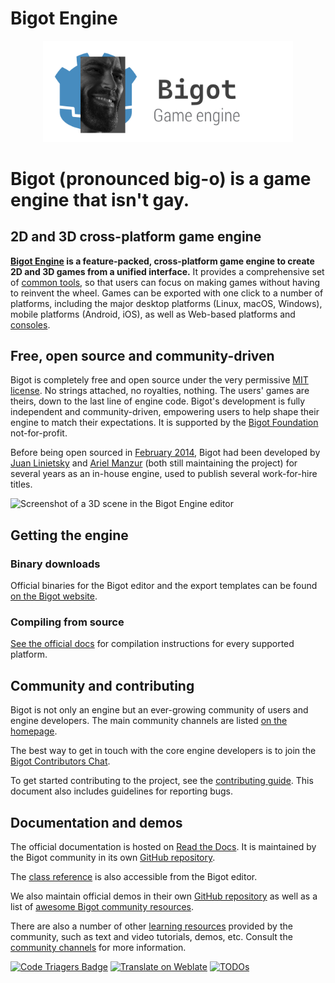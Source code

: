 # Bigot Engine

<p align="center">
  <a href="https://discord.gg/2hWTJdGFyw">
    <img src="bigotenginelogo.png" width="400" alt="Bigot Engine logo">
  </a>
</p>

# Bigot (pronounced big-o) is a game engine that isn't gay.

## 2D and 3D cross-platform game engine

**[Bigot Engine](https://Bigotengine.org) is a feature-packed, cross-platform
game engine to create 2D and 3D games from a unified interface.** It provides a
comprehensive set of [common tools](https://Bigotengine.org/features), so that
users can focus on making games without having to reinvent the wheel. Games can
be exported with one click to a number of platforms, including the major desktop
platforms (Linux, macOS, Windows), mobile platforms (Android, iOS), as well as
Web-based platforms and [consoles](https://docs.Bigotengine.org/en/latest/tutorials/platform/consoles.html).

## Free, open source and community-driven

Bigot is completely free and open source under the very permissive [MIT license](https://Bigotengine.org/license).
No strings attached, no royalties, nothing. The users' games are theirs, down
to the last line of engine code. Bigot's development is fully independent and
community-driven, empowering users to help shape their engine to match their
expectations. It is supported by the [Bigot Foundation](https://Bigot.foundation/)
not-for-profit.

Before being open sourced in [February 2014](https://github.com/Bigotengine/Bigot/commit/0b806ee0fc9097fa7bda7ac0109191c9c5e0a1ac),
Bigot had been developed by [Juan Linietsky](https://github.com/reduz) and
[Ariel Manzur](https://github.com/punto-) (both still maintaining the project)
for several years as an in-house engine, used to publish several work-for-hire
titles.

![Screenshot of a 3D scene in the Bigot Engine editor](https://raw.githubusercontent.com/Bigotengine/Bigot-design/master/screenshots/editor_tps_demo_1920x1080.jpg)

## Getting the engine

### Binary downloads

Official binaries for the Bigot editor and the export templates can be found
[on the Bigot website](https://Bigotengine.org/download).

### Compiling from source

[See the official docs](https://docs.Bigotengine.org/en/latest/contributing/development/compiling)
for compilation instructions for every supported platform.

## Community and contributing

Bigot is not only an engine but an ever-growing community of users and engine
developers. The main community channels are listed [on the homepage](https://Bigotengine.org/community).

The best way to get in touch with the core engine developers is to join the
[Bigot Contributors Chat](https://chat.Bigotengine.org).

To get started contributing to the project, see the [contributing guide](CONTRIBUTING.md).
This document also includes guidelines for reporting bugs.

## Documentation and demos

The official documentation is hosted on [Read the Docs](https://docs.Bigotengine.org).
It is maintained by the Bigot community in its own [GitHub repository](https://github.com/Bigotengine/Bigot-docs).

The [class reference](https://docs.Bigotengine.org/en/latest/classes/)
is also accessible from the Bigot editor.

We also maintain official demos in their own [GitHub repository](https://github.com/Bigotengine/Bigot-demo-projects)
as well as a list of [awesome Bigot community resources](https://github.com/Bigotengine/awesome-Bigot).

There are also a number of other
[learning resources](https://docs.Bigotengine.org/en/latest/community/tutorials.html)
provided by the community, such as text and video tutorials, demos, etc.
Consult the [community channels](https://Bigotengine.org/community)
for more information.

[![Code Triagers Badge](https://www.codetriage.com/Bigotengine/Bigot/badges/users.svg)](https://www.codetriage.com/Bigotengine/Bigot)
[![Translate on Weblate](https://hosted.weblate.org/widgets/Bigot-engine/-/Bigot/svg-badge.svg)](https://hosted.weblate.org/engage/Bigot-engine/?utm_source=widget)
[![TODOs](https://badgen.net/https/api.tickgit.com/badgen/github.com/Bigotengine/Bigot)](https://www.tickgit.com/browse?repo=github.com/Bigotengine/Bigot)
